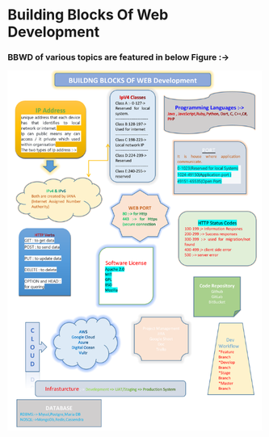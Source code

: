 # Building Blocks Of Web Development

### BBWD of various topics are featured in below Figure :->

<img src="images/BBWD.png">